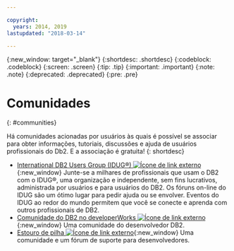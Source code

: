 ```yaml
---

copyright:
  years: 2014, 2019
lastupdated: "2018-03-14"

---
```


<!-- Attribute definitions --> 
{:new_window: target="_blank"}
{:shortdesc: .shortdesc}
{:codeblock: .codeblock}
{:screen: .screen}
{:tip: .tip}
{:important: .important}
{:note: .note}
{:deprecated: .deprecated}
{:pre: .pre}

# Comunidades
{: #communities}

Há comunidades acionadas por usuários às quais é possível se associar para obter informações, tutoriais, discussões e ajuda de usuários profissionais do Db2. E a associação é gratuita!
{: shortdesc}

* [International DB2 Users Group (IDUG®) ![Ícone de link externo](../../icons/launch-glyph.svg "Ícone de link externo")](https://www.idug.org/){:new_window} Junte-se a milhares de profissionais que usam o DB2 com o IDUG®, uma organização e independente, sem fins lucrativos, administrada por usuários e para usuários do DB2. Os fóruns on-line do IDUG são um ótimo lugar para pedir ajuda ou se envolver. Eventos do IDUG ao redor do mundo permitem que você se conecte e aprenda com outros profissionais de DB2.
* [Comunidade do DB2 no developerWorks ![Ícone de link externo](../../icons/launch-glyph.svg "Ícone de link externo")](https://developer.ibm.com/data/db2/){:new_window} Uma comunidade do desenvolvedor DB2.
* [Estouro de pilha ![Ícone de link externo](../../icons/launch-glyph.svg "Ícone de link externo")](https://stackoverflow.com/users/login?ssrc=anon_ask&returnurl=https%3a%2f%2fstackoverflow.com%2fquestions%2fask%3ftags%3ddashdb){:new_window} Uma comunidade e um fórum de suporte para desenvolvedores.
